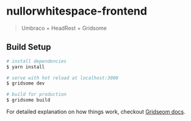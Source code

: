 # nullorwhitespace-frontend

> Umbraco + HeadRest + Gridsome

## Build Setup

``` bash
# install dependencies
$ yarn install

# serve with hot reload at localhost:3000
$ gridsome dev

# build for production
$ gridsome build
```

For detailed explanation on how things work, checkout [Gridseom docs](https://gridsome.org/).
